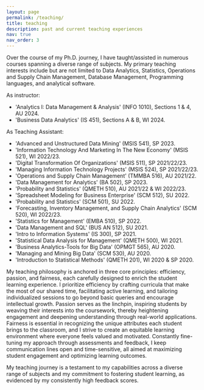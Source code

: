 ```yaml
---
layout: page
permalink: /teaching/
title: teaching
description: past and current teaching experiences
nav: true
nav_order: 3
---
```


Over the course of my Ph.D. journey, I have taught/assisted in numerous courses spanning a diverse range of subjects. My primary teaching interests include but are not limited to Data Analytics, Statistics, Operations and Supply Chain Management, Database Management, Programming languages, and analytical software.

As instructor:
- 'Analytics I: Data Management & Analysis' (INFO 1010), Sections 1 & 4, AU 2024.
- 'Business Data Analytics' (IS 451), Sections A & B, WI 2024.

As Teaching Assistant:
- 'Advanced and Unstructured Data Mining' (MSIS 541), SP 2023. 
- 'Information Technology And Marketing In The New Economy' (MSIS 521), WI 2022/23. 
- 'Digital Transformation Of Organizations' (MSIS 511), SP 2021/22/23. 
- 'Managing Information Technology Projects' (MSIS 524), SP 2021/22/23. 
- 'Operations and Supply Chain Management' (TMMBA 516), AU 2021/22. 
- 'Data Management for Analytics' (BA 502), SP 2023.
- 'Probability and Statistics' (QMETH 510), AU 2021/22 & WI 2022/23. 
- 'Spreadsheet Modeling for Business Enterprise' (SCM 512), SU 2022. 
- 'Probability and Statistics' (SCM 501), SU 2022. 
- 'Forecasting, Inventory Management, and Supply Chain Analytics' (SCM 520), WI 2022/23. 
- 'Statistics for Management' (EMBA 510), SP 2022.
- 'Data Management and SQL' (BUS AN 512), SU 2021.
- 'Intro to Information Systems' (IS 300), SP 2021.
- 'Statistical Data Analysis for Management' (QMETH 500), WI 2021.
- 'Business Analytics-Tools for Big Data' (OPMGT 565), AU 2020.
- 'Managing and Mining Big Data' (SCM 530), AU 2020.
- 'Introduction to Statistical Methods' (QMETH 201), WI 2020 & SP 2020.

My teaching philosophy is anchored in three core principles: efficiency, passion, and fairness, each carefully designed to enrich the student learning experience. I prioritize efficiency by crafting curricula that make the most of our shared time, facilitating active learning, and tailoring individualized sessions to go beyond basic queries and encourage intellectual growth. Passion serves as the linchpin, inspiring students by weaving their interests into the coursework, thereby heightening engagement and deepening understanding through real-world applications. Fairness is essential in recognizing the unique attributes each student brings to the classroom, and I strive to create an equitable learning environment where everyone feels valued and motivated. Constantly fine-tuning my approach through assessments and feedback, I keep communication lines open and time-sensitive, all aimed at maximizing student engagement and optimizing learning outcomes.

My teaching journey is a testament to my capabilities across a diverse range of subjects and my commitment to fostering student learning, as evidenced by my consistently high feedback scores.
